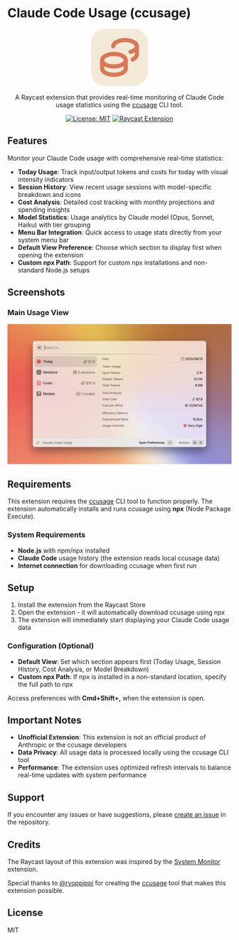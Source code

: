 # Claude Code Usage (ccusage)

<div align="center">
  <img src="assets/extension-icon.png" alt="Claude Code Usage Icon" width="128" height="128">
  
  A Raycast extension that provides real-time monitoring of Claude Code usage statistics using the [ccusage](https://github.com/ryoppippi/ccusage) CLI tool.
  
  [![License: MIT](https://img.shields.io/badge/License-MIT-yellow.svg)](https://opensource.org/licenses/MIT)
  [![Raycast Extension](https://img.shields.io/badge/Raycast-Extension-red.svg)](https://raycast.com/)
</div>

## Features

Monitor your Claude Code usage with comprehensive real-time statistics:

- **Today Usage**: Track input/output tokens and costs for today with visual intensity indicators
- **Session History**: View recent usage sessions with model-specific breakdown and icons
- **Cost Analysis**: Detailed cost tracking with monthly projections and spending insights
- **Model Statistics**: Usage analytics by Claude model (Opus, Sonnet, Haiku) with tier grouping
- **Menu Bar Integration**: Quick access to usage stats directly from your system menu bar
- **Default View Preference**: Choose which section to display first when opening the extension
- **Custom npx Path**: Support for custom npx installations and non-standard Node.js setups

## Screenshots

### Main Usage View

![Claude Code Usage](metadata/ccusage-2.png)

## Requirements

This extension requires the [ccusage](https://github.com/ryoppippi/ccusage) CLI tool to function properly. The extension automatically installs and runs ccusage using **npx** (Node Package Execute).

### System Requirements

- **Node.js** with npm/npx installed
- **Claude Code** usage history (the extension reads local ccusage data)
- **Internet connection** for downloading ccusage when first run

## Setup

1. Install the extension from the Raycast Store
2. Open the extension - it will automatically download ccusage using npx
3. The extension will immediately start displaying your Claude Code usage data

### Configuration (Optional)

- **Default View**: Set which section appears first (Today Usage, Session History, Cost Analysis, or Model Breakdown)
- **Custom npx Path**: If npx is installed in a non-standard location, specify the full path to npx

Access preferences with **Cmd+Shift+,** when the extension is open.

## Important Notes

- **Unofficial Extension**: This extension is not an official product of Anthropic or the ccusage developers
- **Data Privacy**: All usage data is processed locally using the ccusage CLI tool
- **Performance**: The extension uses optimized refresh intervals to balance real-time updates with system performance

## Support

If you encounter any issues or have suggestions, please [create an issue](https://github.com/nyatinte/raycast-ccusage/issues) in the repository.

## Credits

The Raycast layout of this extension was inspired by the [System Monitor](https://www.raycast.com/hossammourad/raycast-system-monitor) extension.

Special thanks to [@ryoppippi](https://github.com/ryoppippi) for creating the [ccusage](https://github.com/ryoppippi/ccusage) tool that makes this extension possible.

## License

MIT
